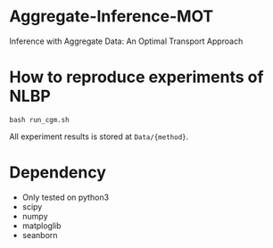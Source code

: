 # Aggregate-Inference-MOT
Inference with Aggregate Data: An Optimal Transport Approach

# How to reproduce experiments of NLBP
```shell
bash run_cgm.sh
```
All experiment results is stored at `Data/{method}`.

# Dependency
- Only tested on python3
- scipy
- numpy
- matploglib
- seanborn
